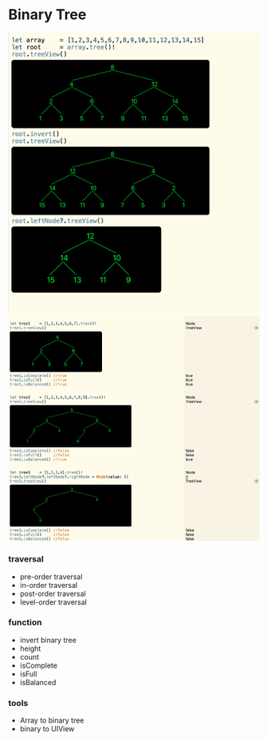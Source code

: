# Binary Tree


![image](https://raw.githubusercontent.com/zhangxigithub/tree/master/screenshot.png)
![image](https://raw.githubusercontent.com/zhangxigithub/tree/master/screenshot2.png)

### traversal
- pre-order traversal
- in-order traversal
- post-order traversal
- level-order traversal

### function
- invert binary tree
- height
- count
- isComplete
- isFull
- isBalanced

### tools
- Array to binary tree
- binary to UIView